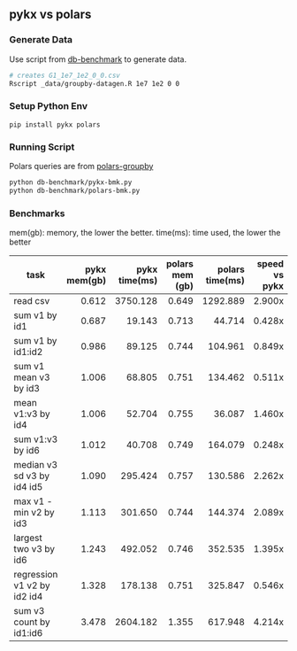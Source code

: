 ## pykx vs polars

### Generate Data

Use script from [db-benchmark](https://github.com/duckdblabs/db-benchmark) to generate data.

```bash
# creates G1_1e7_1e2_0_0.csv
Rscript _data/groupby-datagen.R 1e7 1e2 0 0
```

### Setup Python Env

```
pip install pykx polars
```

### Running Script

Polars queries are from [polars-groupby](https://github.com/duckdblabs/db-benchmark/blob/master/polars/groupby-polars.py)

```bash
python db-benchmark/pykx-bmk.py
python db-benchmark/polars-bmk.py
```

### Benchmarks

mem(gb): memory, the lower the better. time(ms): time used, the lower the better

| task                        | pykx mem(gb) | pykx time(ms) | polars mem (gb) | polars time(ms) | speed vs pykx |
| --------------------------- | -----------: | ------------: | --------------: | --------------: | ------------: |
| read csv                    |        0.612 |      3750.128 |           0.649 |        1292.889 |        2.900x |
| sum v1 by id1               |        0.687 |        19.143 |           0.713 |          44.714 |        0.428x |
| sum v1 by id1:id2           |        0.986 |        89.125 |           0.744 |         104.961 |        0.849x |
| sum v1 mean v3 by id3       |        1.006 |        68.805 |           0.751 |         134.462 |        0.511x |
| mean v1:v3 by id4           |        1.006 |        52.704 |           0.755 |          36.087 |        1.460x |
| sum v1:v3 by id6            |        1.012 |        40.708 |           0.749 |         164.079 |        0.248x |
| median v3 sd v3 by id4 id5  |        1.090 |       295.424 |           0.757 |         130.586 |        2.262x |
| max v1 - min v2 by id3      |        1.113 |       301.650 |           0.744 |         144.374 |        2.089x |
| largest two v3 by id6       |        1.243 |       492.052 |           0.746 |         352.535 |        1.395x |
| regression v1 v2 by id2 id4 |        1.328 |       178.138 |           0.751 |         325.847 |        0.546x |
| sum v3 count by id1:id6     |        3.478 |      2604.182 |           1.355 |         617.948 |        4.214x |
